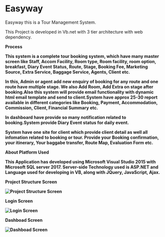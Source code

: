 # Easyway

Easyway this is a Tour Management System.

This Project is developed in Vb.net with 3 tier architecture with web dependency.


<b>Process<b>

This system is a complete tour booking system, which have many master screen like Staff, Accom Facility, Room type, Room facility, room option, breakfast, Diary Event Status, Route, Stage, Booking Fee, Marketing Source, Extra Service, Baggage Service, Agents, Client etc.

In this, Admin or agent add new enquiry of booking for any route and one route have multiple stage. We also Add Room, Add Extra on stage after booking.Also this system will provide email functionality with dynamic html email template and send to client.System have approx 25-30 report available in different categories like Booking, Payment, Accommodation, Commission, Client, Financial Summary etc.

In dashboard have provide so many notification related to booking.System provide Diary Event status for daily event.

System have one site for client which provide client detail as well all infomation related to booking or tour. Provide your Booking confirmation, your itinerary, Your baggabe transfer, Route Map, Evaluation Form etc.

<b>About Platform Used</b>

This Application has developed using Microsoft Visual Studio 2015 with Microsoft SQL server 2017. Server-side Technology used is ASP.NET and Language used for developing in VB, along with JQuery, JavaScript, Ajax.

<b>Project Structure Screen</b>

![Project Structure Screen](https://github.com/rajibsahani29/MSAccess-.Net-Migration/blob/master/1.png?raw=true "Project Structure Screen")

<b>Login Screen</b>

![Login Screen](https://github.com/rajibsahani29/MSAccess-.Net-Migration/blob/master/1.png?raw=true "Login Screen")

<b>Dashboad Screen</b>

![Dashboad Screen](https://github.com/rajibsahani29/MSAccess-.Net-Migration/blob/master/4.png?raw=true "Dashboad Screen")

